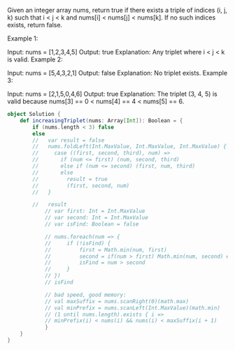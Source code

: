 Given an integer array nums, return true if there exists a triple of indices (i, j, k) such that i < j < k and nums[i] < nums[j] < nums[k]. If no such indices exists, return false.

Example 1:

Input: nums = [1,2,3,4,5]
Output: true
Explanation: Any triplet where i < j < k is valid.
Example 2:

Input: nums = [5,4,3,2,1]
Output: false
Explanation: No triplet exists.
Example 3:

Input: nums = [2,1,5,0,4,6]
Output: true
Explanation: The triplet (3, 4, 5) is valid because nums[3] == 0 < nums[4] == 4 < nums[5] == 6.

```scala 3
object Solution {
    def increasingTriplet(nums: Array[Int]): Boolean = {
        if (nums.length < 3) false
        else
        //   var result = false
        //   nums.foldLeft(Int.MaxValue, Int.MaxValue, Int.MaxValue) {
        //     case ((first, second, third), num) =>
        //       if (num <= first) (num, second, third)
        //       else if (num <= second) (first, num, third)
        //       else 
        //         result = true
        //         (first, second, num)
        //   }

        //   result
            // var first: Int = Int.MaxValue
            // var second: Int = Int.MaxValue
            // var isFind: Boolean = false

            // nums.foreach(num => {
            //     if (!isFind) {
            //         first = Math.min(num, first)
            //         second = if(num > first) Math.min(num, second) else second
            //         isFind = num > second
            //     }
            // })
            // isFind

            // bad speed, good memory:
            // val maxSuffix = nums.scanRight(0)(math.max)
            // val minPrefix = nums.scanLeft(Int.MaxValue)(math.min)
            // (1 until nums.length).exists { i =>
            // minPrefix(i) < nums(i) && nums(i) < maxSuffix(i + 1)
            }
    }
}
```